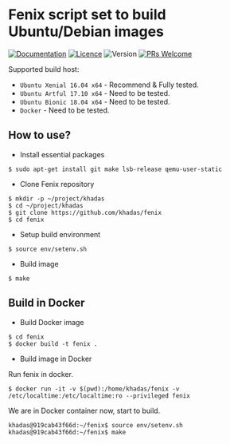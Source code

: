 # Fenix script set to build Ubuntu/Debian images

[![Documentation](https://img.shields.io/badge/Documentation-Reference-blue.svg)](https://docs.khadas.com/vim1/FenixScript.html)
[![Licence](https://img.shields.io/badge/Licence-GPL--2.0-brightgreen.svg)](https://github.com/khadas/fenix/blob/master/LICENSE)
![Version](https://img.shields.io/badge/Version-v0.3-blue.svg)
[![PRs Welcome](https://img.shields.io/badge/PRs-welcome-brightgreen.svg)](https://github.com/khadas/fenix/pulls)

Supported build host:
* `Ubuntu Xenial 16.04 x64` - Recommend & Fully tested.
* `Ubuntu Artful 17.10 x64` - Need to be tested.
* `Ubuntu Bionic 18.04 x64` - Need to be tested.
* `Docker` - Need to be tested.

## How to use?
- Install essential packages
```
$ sudo apt-get install git make lsb-release qemu-user-static
```

- Clone Fenix repository
```
$ mkdir -p ~/project/khadas
$ cd ~/project/khadas
$ git clone https://github.com/khadas/fenix
$ cd fenix
```

- Setup build environment
```
$ source env/setenv.sh
```
- Build image
```
$ make
```

## Build in Docker

- Build Docker image
```
$ cd fenix
$ docker build -t fenix .
```
- Build image in Docker

 Run fenix in docker.

```
$ docker run -it -v $(pwd):/home/khadas/fenix -v /etc/localtime:/etc/localtime:ro --privileged fenix
```

 We are in Docker container now, start to build.

```
khadas@919cab43f66d:~/fenix$ source env/setenv.sh
khadas@919cab43f66d:~/fenix$ make
```
